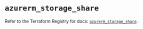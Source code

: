 # `azurerm_storage_share`

Refer to the Terraform Registry for docs: [`azurerm_storage_share`](https://registry.terraform.io/providers/hashicorp/azurerm/2.99.0/docs/resources/storage_share).
